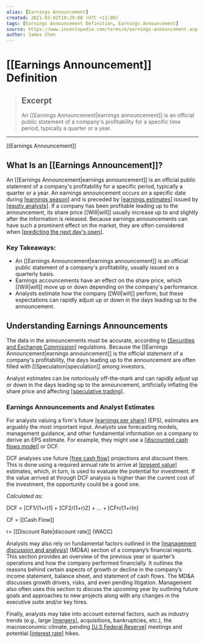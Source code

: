 ```yaml
---
alias: [Earnings Announcement]
created: 2021-03-02T19:29:08 (UTC +11:00)
tags: [Earnings Announcement Definition, Earnings Announcement]
source: https://www.investopedia.com/terms/e/earnings-announcement.asp
author: James Chen
---
```


# [[Earnings Announcement]] Definition

> ## Excerpt
> An [[Earnings Announcement|earnings announcement]] is an official public statement of a company's profitability for a specific time period, typically a quarter or a year.

---

[[Earnings Announcement]]
## What Is an [[Earnings Announcement]]?

An [[Earnings Announcement|earnings announcement]] is an official public statement of a company's profitability for a specific period, typically a quarter or a year. An earnings announcement occurs on a specific date during [[earnings season]](https://www.investopedia.com/terms/e/earningsseason.asp) and is preceded by [[earnings estimates]](https://www.investopedia.com/terms/e/earningsestimate.asp) issued by [[equity analysts]](https://www.investopedia.com/articles/personal-[[Finance|finance]]/082815/day-life-[[Equity|equity]]-research-analyst.asp). If a company has been profitable leading up to the announcement, its share price [[Will|will]] usually increase up to and slightly after the information is released. Because earnings announcements can have such a prominent effect on the market, they are often considered when [[predicting the next day's open]](https://www.investopedia.com/articles/active-trading/081313/ways-gauge-market-open-direction.asp).

### Key Takeaways:

-   An [[Earnings Announcement|earnings announcement]] is an official public statement of a company's profitability, usually issued on a quarterly basis.
-   Earnings accouncements have an effect on the share price, which [[Will|will]] move up or down depending on the company's performance.
-   Analysts estimate how the company [[Will|will]] perform, but these expectations can rapidly adjust up or down in the days leading up to the announcement.

## Understanding Earnings Announcements

The data in the announcements must be accurate, according to [[Securities and Exchange Commission]](https://www.investopedia.com/terms/s/sec.asp) regulations. Because the [[Earnings Announcement|earnings announcement]] is the official statement of a company's profitability, the days leading up to the announcement are often filled with [[Speculation|speculation]] among investors.

Analyst estimates can be notoriously off-the-mark and can rapidly adjust up or down in the days leading up to the announcement, artificially inflating the share price and affecting [[speculative trading]](https://www.investopedia.com/terms/s/[[Speculation|speculation]].asp).

### Earnings Announcements and Analyst Estimates

For analysts valuing a firm's future [[earnings per share]](https://www.investopedia.com/terms/e/eps.asp) (EPS), estimates are arguably the most important input. Analysts use forecasting models, management guidance, and other fundamental information on a company to derive an EPS estimate. For example, they might use a [[discounted cash flows model]](https://www.investopedia.com/terms/d/dcf.asp) or DCF.

DCF analyses use future [[free cash flow]](https://www.investopedia.com/terms/f/freecashflow.asp) projections and discount them. This is done using a required annual rate to arrive at [[present value]](https://www.investopedia.com/terms/p/presentvalue.asp) estimates, which, in turn, is used to evaluate the potential for investment. If the value arrived at through DCF analysis is higher than the current cost of the investment, the opportunity could be a good one.

_Calculated as:_

DCF = \[CF1/(1+r)1\] + \[CF2/(1+r)2\] + ... + \[CFn/(1+r)n\]

CF = [[Cash Flow]]

r= [[Discount Rate|discount rate]] (WACC)

Analysts may also rely on fundamental factors outlined in the [[management discussion and analysis]](https://www.investopedia.com/terms/m/mdanalysis.asp) (MD&A) section of a company’s financial reports. This section provides an overview of the previous year or quarter’s operations and how the company performed financially. It outlines the reasons behind certain aspects of growth or decline in the company’s income statement, balance sheet, and statement of cash flows. The MD&A discusses growth drivers, risks, and even pending litigation. Management also often uses this section to discuss the upcoming year by outlining future goals and approaches to new projects along with any changes in the executive suite and/or key hires.

Finally, analysts may take into account external factors, such as industry trends (e.g., large [[mergers]](https://www.investopedia.com/terms/m/mergersandacquisitions.asp), acquisitions, bankruptcies, etc.), the macroeconomic climate, pending [[U.S Federal Reserve]](https://www.investopedia.com/terms/f/federalreservebank.asp) meetings and potential [[interest rate]](https://www.investopedia.com/terms/i/interestrate.asp) hikes.
